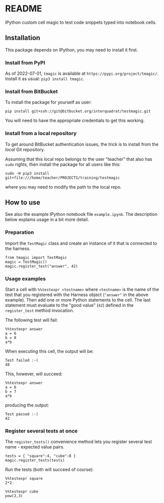 # README

IPython custom cell magic to test code snippets typed into notebook cells.

## Installation

This package depends on IPython, you may need to install it first.

### Install from PyPI

As of 2022-07-01, `tmagic` is available at `https://pypi.org/project/tmagic/`.
Install it as usual: `pip3 install tmagic`.

### Install from BitBucket

To install the package for yourself as user:

`pip install git+ssh://git@bitbucket.org/interquadrat/testmagic.git`

You will need to have the appropriate credentials to get this working.

### Install from a local repository

To get around BitBucket authentication issues, the trick is to install
from the _local_ Git repository.

Assuming that this local repo belongs to the user "teacher" that also has `sudo` rights,
then install the package for all users like this:

`sudo -H pip3 install git+file:///home/teacher/PROJECTS/training/testmagic`

where you may need to modify the path to the local repo.

## How to use

See also the example IPython notebook file `example.ipynb`.
The description below explains usage in a bit more detail.

### Preparation

Import the `TestMagic` class and create an instance of it that is connected to the harness.

```
from tmagic import TestMagic
magic = TestMagic()
magic.register_test("answer", 42)
```

### Usage examples

Start a cell with `%%testexpr <testname>` where `<testname>` is the name of the test
that you registered with the Harness object (`"answer"` in the above example).
Then add one or more Python statements to the cell. 
The last statement must evaluate to the "good value" (`42`) defined in the `register_test`
method invocation.

The following test will fail:

```
%%testexpr answer
a = 6
b = 8
a*b
```

When executing this cell, the output will be:

```
Test failed :-(
48
```

This, however, will succeed:

```
%%testexpr answer
a = 6
b = 7
a*b
```

producing the output:

```
Test passed :-)
42
```

### Register several tests at once

The `register_tests()` convenience method lets you register several test name - expected value pairs.

```
tests = { "square":4, "cube":8 }
magic.register_tests(tests)
```

Run the tests (both will succeed of course):

```
%%testexpr square
2*2
```

```
%%testexpr cube
pow(2,3)
```
